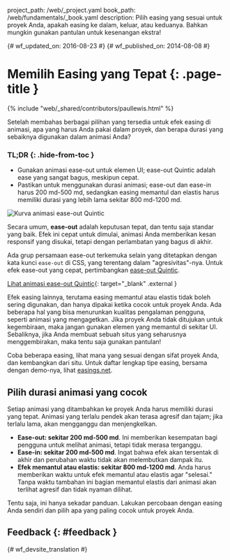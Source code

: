 project_path: /web/_project.yaml book_path: /web/fundamentals/_book.yaml description: Pilih easing yang sesuai untuk proyek Anda, apakah easing ke dalam, keluar, atau keduanya. Bahkan mungkin gunakan pantulan untuk kesenangan ekstra!

{# wf_updated_on: 2016-08-23 #} {# wf_published_on: 2014-08-08 #}

# Memilih Easing yang Tepat {: .page-title }

{% include "web/_shared/contributors/paullewis.html" %}

Setelah membahas berbagai pilihan yang tersedia untuk efek easing di animasi, apa yang harus Anda pakai dalam proyek, dan berapa durasi yang sebaiknya digunakan dalam animasi Anda?

### TL;DR {: .hide-from-toc }

* Gunakan animasi ease-out untuk elemen UI; ease-out Quintic adalah ease yang sangat bagus, meskipun cepat.
* Pastikan untuk menggunakan durasi animasi; ease-out dan ease-in harus 200 md-500 md, sedangkan easing memantul dan elastis harus memiliki durasi yang lebih lama sekitar 800 md-1200 md.

<img src="images/quintic-ease-out-markers.png" alt="Kurva animasi ease-out Quintic" style="max-width: 300px" class="attempt-right" />

Secara umum, **ease-out** adalah keputusan tepat, dan tentu saja standar yang baik. Efek ini cepat untuk dimulai, animasi Anda memberikan kesan responsif yang disukai, tetapi dengan perlambatan yang bagus di akhir.

Ada grup persamaan ease-out terkemuka selain yang ditetapkan dengan kata kunci `ease-out` di CSS, yang terentang dalam "agresivitas"-nya. Untuk efek ease-out yang cepat, pertimbangkan [ease-out Quintic](http://easings.net/#easeOutQuint).

[Lihat animasi ease-out Quintic](https://googlesamples.github.io/web-fundamentals/fundamentals/design-and-ux/animations/box-move-quintic-ease-out.html){: target="_blank" .external }

Efek easing lainnya, terutama easing memantul atau elastis tidak boleh sering digunakan, dan hanya dipakai ketika cocok untuk proyek Anda. Ada beberapa hal yang bisa menurunkan kualitas pengalaman pengguna, seperti animasi yang mengagetkan. Jika proyek Anda tidak ditujukan untuk kegembiraan, maka jangan gunakan elemen yang memantul di sekitar UI. Sebaliknya, jika Anda membuat sebuah situs yang seharusnya menggembirakan, maka tentu saja gunakan pantulan!

Coba beberapa easing, lihat mana yang sesuai dengan sifat proyek Anda, dan kembangkan dari situ. Untuk daftar lengkap tipe easing, bersama dengan demo-nya, lihat [easings.net](http://easings.net).

## Pilih durasi animasi yang cocok

Setiap animasi yang ditambahkan ke proyek Anda harus memiliki durasi yang tepat. Animasi yang terlalu pendek akan terasa agresif dan tajam; jika terlalu lama, akan mengganggu dan menjengkelkan.

* **Ease-out: sekitar 200 md-500 md**. Ini memberikan kesempatan bagi pengguna untuk melihat animasi, tetapi tidak merasa terganggu.
* **Ease-in: sekitar 200 md-500 md**. Ingat bahwa efek akan tersentak di akhir dan perubahan waktu tidak akan melembutkan dampak itu.
* **Efek memantul atau elastis: sekitar 800 md-1200 md**. Anda harus memberikan waktu untuk efek memantul atau elastis agar "selesai." Tanpa waktu tambahan ini bagian memantul elastis dari animasi akan terlihat agresif dan tidak nyaman dilihat.

Tentu saja, ini hanya sekadar panduan. Lakukan percobaan dengan easing Anda sendiri dan pilih apa yang paling cocok untuk proyek Anda.

## Feedback {: #feedback }

{# wf_devsite_translation #}